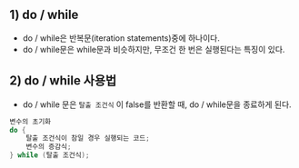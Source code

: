 ## 1) do / while
- do / while은 반복문(iteration statements)중에 하나이다.
- do / while문은 while문과 비슷하지만, 무조건 한 번은 실행된다는 특징이 있다.

## 2) do / while 사용법
- do / while 문은 `탈출 조건식` 이 false를 반환할 때, do / while문을 종료하게 된다.
```Java
변수의 초기화
do {
	탈출 조건식이 참일 경우 실행되는 코드;
	변수의 증감식;
} while (탈출 조건식);
```

